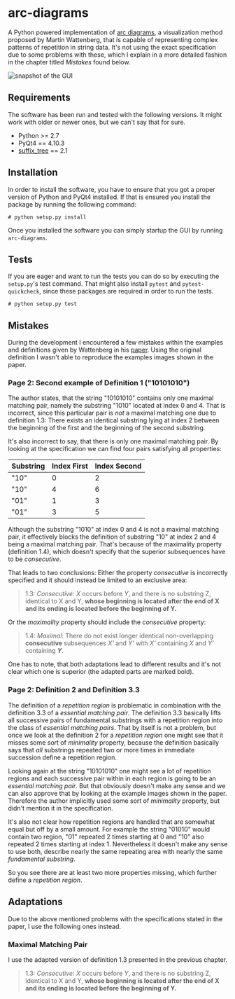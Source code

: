 # arc-diagrams

A Python powered implementation of [arc diagrams], a visualization method
proposed by Martin Wattenberg, that is capable of representing complex patterns
of repetition in string data. It's not using the exact specification due to
some problems with these, which I explain in a more detailed fashion in the
chapter titled _Mistakes_ found below.

![snapshot of the GUI](http://reaktor42.de/~b52/public/arc-diagrams.png)

## Requirements

The software has been run and tested with the following versions. It might work
with older or newer ones, but we can't say that for sure.

* Python >= 2.7
* PyQt4 == 4.10.3
* [suffix_tree] == 2.1

## Installation

In order to install the software, you have to ensure that you got a proper
version of Python and PyQt4 installed. If that is ensured you install the
package by running the following command:

    # python setup.py install

Once you installed the software you can simply startup the GUI by running
`arc-diagrams`.

## Tests

If you are eager and want to run the tests you can do so by executing the
`setup.py`'s test command. That might also install `pytest` and
`pytest-quickcheck`, since these packages are required in order to run the
tests.

    # python setup.py test

## Mistakes

During the development I encountered a few mistakes within the examples and
definitions given by Wattenberg in his [paper](docs/arc-diagrams.pdf). Using
the original definition I wasn't able to reproduce the examples images
shown in the paper.

### Page 2: Second example of Definition 1 ("10101010")

The author states, that the string "10101010" contains only one maximal
matching pair, namely the substring "1010" located at index 0 and 4.
That is incorrect, since this particular pair is _not_ a maximal matching one
due to definition 1.3: There exists an identical substring lying at index 2
between the beginning of the first and the beginning of the second substring.

It's also incorrect to say, that there is only one maximal matching
pair. By looking at the specification we can find four pairs satisfying all
properties:

Substring | Index First | Index Second
--- | --- | ---
"10" | 0 | 2
"10" | 4 | 6
"01" | 1 | 3
"01" | 3 | 5

Although the substring "1010" at index 0 and 4 is not a maximal matching pair,
it effectively blocks the definition of substring "10" at index 2 and 4 being
a maximal matching pair. That's because of the maximality property
(definition 1.4), which doesn't specify that the superior subsequences have to
be _consecutive_.

That leads to two conclusions: Either the property _consecutive_ is incorrectly
specified and it should instead be limited to an exclusive area:

> 1.3: _Consecutive_: _X_ occurs before _Y_, and there is no substring Z,
> identical to X and Y, **whose beginning is located after the end of X and
> its ending is located before the beginning of Y.**

Or the _maximality_ property should include the _consecutive_ property:

> 1.4: _Maximal_: There do not exist longer identical non-overlapping
> **consecutive** subsequences _X'_ and _Y'_ with _X'_ containing _X_ and
> _Y'_ containing **_Y_**.

One has to note, that both adaptations lead to different results and it's not
clear which one is superior (the adapted parts are marked bold).

### Page 2: Definition 2 and Definition 3.3

The definition of a _repetition region_ is problematic in combination with the
definition 3.3 of a _essential matching pair_. The definition 3.3 basically
lifts all successive pairs of fundamental substrings with a repetition region
into the class of _essential matching pairs_. That by itself is not a problem,
but once we look at the definition 2 for a _repetition region_ one might see
that it misses some sort of _minimality_ property, because the definition
basically says that _all_ substrings repeated two or more times in immediate
succession define a repetition region.

Looking again at the string "10101010" one might see a lot of repetition
regions and each successive pair within in each region is going to be an
_essential matching pair_. But that obviously doesn't make any sense and we can
also approve that by looking at the example images shown in the paper.
Therefore the author implicitly used some sort of _minimality_ property, but
didn't mention it in the specification.

It's also not clear how repetition regions are handled that are somewhat equal
but off by a small amount. For example the string "01010" would contain two
region, "01" repeated 2 times starting at 0 and "10" also repeated 2 times
starting at index 1. Nevertheless it doesn't make any sense to use both,
describe nearly the same repeating area with nearly the same _fundamental
substring_.

So you see there are at least two more properties missing, which further
define a _repetition region_.

## Adaptations

Due to the above mentioned problems with the specifications stated in the
paper, I use the following ones instead.

### Maximal Matching Pair

I use the adapted version of definition 1.3 presented in the previous chapter.

> 1.3: _Consecutive_: _X_ occurs before _Y_, and there is no substring Z,
> identical to X and Y, **whose beginning is located after the end of X and
> its ending is located before the beginning of Y.**

[arc diagrams]: http://innovis.cpsc.ucalgary.ca/innovis/uploads/Courses/InformationVisualizationDetails2009/Wattenberg2002.pdf
[suffix_tree]: http://cs.au.dk/~mailund/suffix_tree.html

